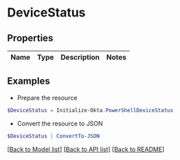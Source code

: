 # DeviceStatus
## Properties

Name | Type | Description | Notes
------------ | ------------- | ------------- | -------------

## Examples

- Prepare the resource
```powershell
$DeviceStatus = Initialize-Okta.PowerShellDeviceStatus 
```

- Convert the resource to JSON
```powershell
$DeviceStatus | ConvertTo-JSON
```

[[Back to Model list]](../README.md#documentation-for-models) [[Back to API list]](../README.md#documentation-for-api-endpoints) [[Back to README]](../README.md)


